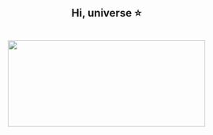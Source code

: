 

<!--
**EvolutionRX/EvolutionRX** is a ✨ _special_ ✨ repository because its `README.md` (this file) appears on your GitHub profile.
--!>


<p align="center">
  <h2 align="center" >Hi, universe ⭐</h2>
</p>

<p align="center">
  <br>
  <img width="400" height="175" src="https://github-readme-stats.vercel.app/api?username=EvolutionRX&show_icons=true&count_private=true&theme=jolly&">  
</p>



